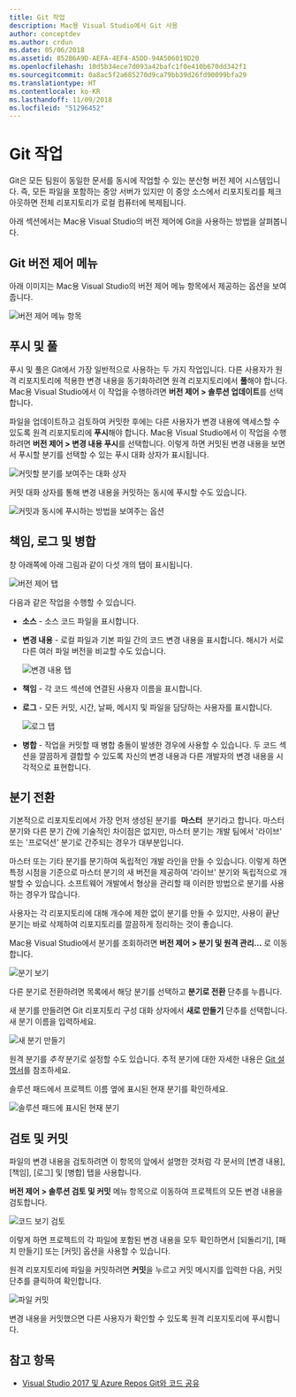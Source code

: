 ```yaml
---
title: Git 작업
description: Mac용 Visual Studio에서 Git 사용
author: conceptdev
ms.author: crdun
ms.date: 05/06/2018
ms.assetid: 852B6A9D-AEFA-4EF4-A5DD-94A506019D20
ms.openlocfilehash: 10d5b34ece7d093a42bafc1f0e410b670dd342f1
ms.sourcegitcommit: 0a8ac5f2a685270d9ca79bb39d26fd90099bfa29
ms.translationtype: HT
ms.contentlocale: ko-KR
ms.lasthandoff: 11/09/2018
ms.locfileid: "51296452"
---
```

# <a name="working-with-git"></a>Git 작업

Git은 모든 팀원이 동일한 문서를 동시에 작업할 수 있는 분산형 버전 제어 시스템입니다. 즉, 모든 파일을 포함하는 중앙 서버가 있지만 이 중앙 소스에서 리포지토리를 체크 아웃하면 전체 리포지토리가 로컬 컴퓨터에 복제됩니다.

아래 섹션에서는 Mac용 Visual Studio의 버전 제어에 Git을 사용하는 방법을 살펴봅니다.

## <a name="git-version-control-menu"></a>Git 버전 제어 메뉴

아래 이미지는 Mac용 Visual Studio의 버전 제어 메뉴 항목에서 제공하는 옵션을 보여줍니다.

![버전 제어 메뉴 항목](media/version-control-gitVersionControlMenu.png)

## <a name="push-and-pull"></a>푸시 및 풀

푸시 및 풀은 Git에서 가장 일반적으로 사용하는 두 가지 작업입니다. 다른 사용자가 원격 리포지토리에 적용한 변경 내용을 동기화하려면 원격 리포지토리에서 **풀**해야 합니다. Mac용 Visual Studio에서 이 작업을 수행하려면 **버전 제어 > 솔루션 업데이트**를 선택합니다.

파일을 업데이트하고 검토하여 커밋한 후에는 다른 사용자가 변경 내용에 액세스할 수 있도록 원격 리포지토리에 **푸시**해야 합니다. Mac용 Visual Studio에서 이 작업을 수행하려면 **버전 제어 > 변경 내용 푸시**를 선택합니다. 이렇게 하면 커밋된 변경 내용을 보면서 푸시할 분기를 선택할 수 있는 푸시 대화 상자가 표시됩니다.

![커밋할 분기를 보여주는 대화 상자](media/version-control-gitPush.png)

커밋 대화 상자를 통해 변경 내용을 커밋하는 동시에 푸시할 수도 있습니다.

![커밋과 동시에 푸시하는 방법을 보여주는 옵션](media/version-control-commitPush.png)

## <a name="blame-log-and-merge"></a>책임, 로그 및 병합

창 아래쪽에 아래 그림과 같이 다섯 개의 탭이 표시됩니다.

![버전 제어 탭](media/version-control-gitTabs.png)

다음과 같은 작업을 수행할 수 있습니다.

* **소스** - 소스 코드 파일을 표시합니다.
* **변경 내용** - 로컬 파일과 기본 파일 간의 코드 변경 내용을 표시합니다. 해시가 서로 다른 여러 파일 버전을 비교할 수도 있습니다.

    ![변경 내용 탭](media/version-control-gitChange.png)

* **책임** - 각 코드 섹션에 연결된 사용자 이름을 표시합니다.
* **로그** - 모든 커밋, 시간, 날짜, 메시지 및 파일을 담당하는 사용자를 표시합니다.

    ![로그 탭](media/version-control-gitLog.png)

* **병합** - 작업을 커밋할 때 병합 충돌이 발생한 경우에 사용할 수 있습니다. 두 코드 섹션을 깔끔하게 결합할 수 있도록 자신의 변경 내용과 다른 개발자의 변경 내용을 시각적으로 표현합니다.

## <a name="switching-branches"></a>분기 전환

기본적으로 리포지토리에서 가장 먼저 생성된 분기를  **마스터**  분기라고 합니다. 마스터 분기와 다른 분기 간에 기술적인 차이점은 없지만, 마스터 분기는 개발 팀에서 '라이브' 또는 '프로덕션' 분기로 간주되는 경우가 대부분입니다.

마스터 또는 기타 분기를 분기하여 독립적인 개발 라인을 만들 수 있습니다. 이렇게 하면 특정 시점을 기준으로 마스터 분기의 새 버전을 제공하여 '라이브' 분기와 독립적으로 개발할 수 있습니다. 소프트웨어 개발에서 형상을 관리할 때 이러한 방법으로 분기를 사용하는 경우가 많습니다.

사용자는 각 리포지토리에 대해 개수에 제한 없이 분기를 만들 수 있지만, 사용이 끝난 분기는 바로 삭제하여 리포지토리를 깔끔하게 정리하는 것이 좋습니다.

Mac용 Visual Studio에서 분기를 조회하려면 **버전 제어 > 분기 및 원격 관리...** 로 이동합니다.

![분기 보기](media/version-control-gitBranch2.png)

다른 분기로 전환하려면 목록에서 해당 분기를 선택하고 **분기로 전환** 단추를 누릅니다.

새 분기를 만들려면 Git 리포지토리 구성 대화 상자에서 **새로 만들기** 단추를 선택합니다. 새 분기 이름을 입력하세요.

![새 분기 만들기](media/version-control-gitBranch.png)

원격 분기를 _추적_ 분기로 설정할 수도 있습니다. 추적 분기에 대한 자세한 내용은 [Git 설명서](https://git-scm.com/book/en/v2/Git-Branching-Remote-Branches#Tracking-Branches)를 참조하세요.

솔루션 패드에서 프로젝트 이름 옆에 표시된 현재 분기를 확인하세요.

 ![솔루션 패드에 표시된 현재 분기](media/version-control-gitBranchName.png)

## <a name="reviewing-and-committing"></a>검토 및 커밋

파일의 변경 내용을 검토하려면 이 항목의 앞에서 설명한 것처럼 각 문서의 [변경 내용], [책임], [로그] 및 [병합] 탭을 사용합니다.

**버전 제어 > 솔루션 검토 및 커밋** 메뉴 항목으로 이동하여 프로젝트의 모든 변경 내용을 검토합니다.

![코드 보기 검토](media/version-control-gitReviewCommit.png)

이렇게 하면 프로젝트의 각 파일에 포함된 변경 내용을 모두 확인하면서 [되돌리기], [패치 만들기] 또는 [커밋] 옵션을 사용할 수 있습니다.

원격 리포지토리에 파일을 커밋하려면 **커밋**을 누르고 커밋 메시지를 입력한 다음, 커밋 단추를 클릭하여 확인합니다.

![파일 커밋](media/version-control-gitCommit.png)

변경 내용을 커밋했으면 다른 사용자가 확인할 수 있도록 원격 리포지토리에 푸시합니다.

## <a name="see-also"></a>참고 항목

* [Visual Studio 2017 및 Azure Repos Git와 코드 공유](/azure/devops/repos/git/share-your-code-in-git-vs-2017)